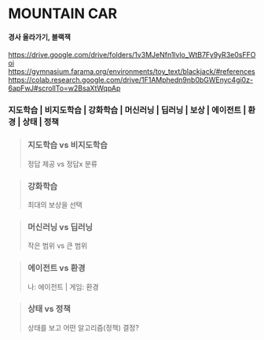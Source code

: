 # MOUNTAIN CAR

#### 경사 올라가기, 블랙잭

https://drive.google.com/drive/folders/1v3MJeNfn1lvlo_WtB7Fy9yR3e0sFFOoi
https://gymnasium.farama.org/environments/toy_text/blackjack/#references
https://colab.research.google.com/drive/1F1AMphedn9nb0bGWEnyc4gi0z-6apFwJ#scrollTo=w2BsaXtWqpAp

### 지도학습 | 비지도학습 | 강화학습 | 머신러닝 | 딥러닝 | 보상 | 에이전트 | 환경 | 상태 | 정책

> ### 지도학습 vs 비지도학습
> 정답 제공 vs 정답x 분류

> ### 강화학습
> 최대의 보상을 선택

> ### 머신러닝 vs 딥러닝
> 작은 범위 vs 큰 범위

> ### 에이전트 vs 환경
> 나: 에이전트 | 게임: 환경

> ### 상태 vs 정책
> 상태를 보고 어떤 알고리즘(정책) 결정?
